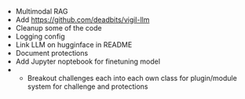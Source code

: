 * Multimodal RAG
* Add https://github.com/deadbits/vigil-llm
* Cleanup some of the code
* Logging config
* Link LLM on hugginface in README
* Document protections
* Add Jupyter noptebook for finetuning model
* * Breakout challenges each into each own class for plugin/module system for challenge and protections